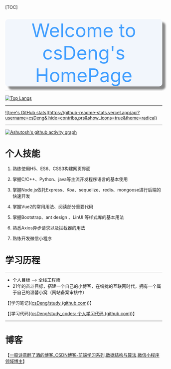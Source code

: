 [TOC]



<div 
style="text-align: center; font-size: 60px; margin-top: 30px; color: #409EFF
;  box-shadow: 10px 10px 5px #888888; border-radius: 10px; background:#F2F6FC">
Welcome to csDeng's HomePage
</div>


---





[![Top Langs](https://github-readme-stats.vercel.app/api/top-langs/?username=anuraghazra&layout=compact)](https://github.com/anuraghazra/github-readme-stats)



---



[![tree's GitHub stats](https://github-readme-stats.vercel.app/api?username=csDeng&
hide=contribs,prs&show_icons=true&theme=radical)](https://github.com/anuraghazra/github-readme-stats) 



---



[![Ashutosh's github activity graph](https://activity-graph.herokuapp.com/graph?username=csDeng&theme=dracula)](https://github.com/ashutosh00710/github-readme-activity-graph)


# 个人技能

1. 熟练使用H5、ES6、CSS3构建网页界面

2. 掌握C/C++、Python、java等主流开发程序语言的基本使用

3. 掌握Node.js依托Express、Koa、sequelize、redis、mongoose进行后端的快速开发

4. 掌握Vue2的常用用法、阅读部分重要代码

5. 掌握Bootstrap、ant design 、LinUI 等样式库的基本用法

6. 熟悉Axios异步请求以及拦截器的用法

7. 熟练开发微信小程序



# 学习历程

---



* 个人目标 -->  全栈工程师
* 21年的奋斗目标，搭建一个自己的小博客，在纷扰的互联网时代，拥有一个属于自己的温馨小窝（网站备案审核中）

【[学习笔记]([csDeng/study (github.com)](https://github.com/csDeng/study))】

【[学习代码]([csDeng/study_codes: 个人学习代码 (github.com)](https://github.com/csDeng/study_codes))】

---

# 博客

【[一腔诗意醉了酒的博客_CSDN博客-前端学习系列,数据结构与算法,微信小程序领域博主](https://blog.csdn.net/qq_45704048)】



